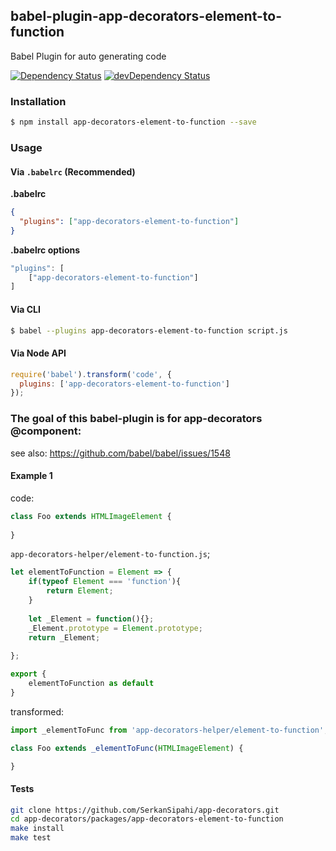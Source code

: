 ## babel-plugin-app-decorators-element-to-function
Babel Plugin for auto generating code

<p>
    <a href="https://david-dm.org/SerkanSipahi/app-decorators?path=packages/app-decorators-element-to-function"><img src="https://david-dm.org/SerkanSipahi/david.svg" alt="Dependency Status"></a>
    <a href="https://david-dm.org/SerkanSipahi/app-decorators?path=packages/app-decorators-element-to-function&type=dev"><img src="https://david-dm.org/SerkanSipahi/david/dev-status.svg" alt="devDependency Status"></a>
</p>

### Installation

```sh
$ npm install app-decorators-element-to-function --save
```

### Usage

#### Via `.babelrc` (Recommended)

**.babelrc**

```json
{
  "plugins": ["app-decorators-element-to-function"]
}
```

**.babelrc options**
```js
"plugins": [
    ["app-decorators-element-to-function"]
]
```

#### Via CLI

```sh
$ babel --plugins app-decorators-element-to-function script.js
```

#### Via Node API

```js
require('babel').transform('code', {
  plugins: ['app-decorators-element-to-function']
});
```

### The goal of this babel-plugin is for app-decorators @component:

see also: https://github.com/babel/babel/issues/1548

#### Example 1
code:
```js
class Foo extends HTMLImageElement {
    
}
```

`app-decorators-helper/element-to-function.js`;
```js
let elementToFunction = Element => {
    if(typeof Element === 'function'){
        return Element;
    }
    
    let _Element = function(){};
    _Element.prototype = Element.prototype;
    return _Element;
    
};

export {
    elementToFunction as default
}

```


transformed:
```js
import _elementToFunc from 'app-decorators-helper/element-to-function';

class Foo extends _elementToFunc(HTMLImageElement) {

}
```

#### Tests
```bash
git clone https://github.com/SerkanSipahi/app-decorators.git
cd app-decorators/packages/app-decorators-element-to-function
make install
make test
```
